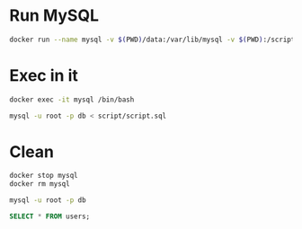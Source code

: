 # Run MySQL

```bash
docker run --name mysql -v $(PWD)/data:/var/lib/mysql -v $(PWD):/script -e MYSQL_ROOT_PASSWORD=root -e MYSQL_DATABASE=db -d mysql:8
```

# Exec in it

```bash
docker exec -it mysql /bin/bash
```

```bash
mysql -u root -p db < script/script.sql
```

# Clean
```bash
docker stop mysql
docker rm mysql
```


```bash
mysql -u root -p db
```

```sql
SELECT * FROM users;
```

